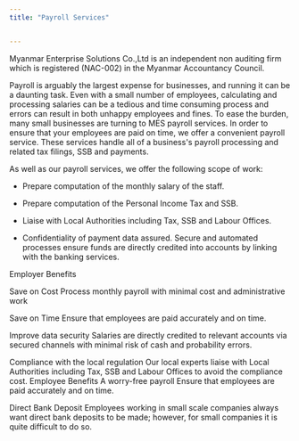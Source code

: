 ```yaml
---
title: "Payroll Services"


---
```


Myanmar Enterprise Solutions Co.,Ltd is an independent non auditing firm which is registered (NAC-002) in the Myanmar Accountancy Council. 

Payroll is arguably the largest expense for businesses, and running it can be a daunting task. Even with a small number of employees, calculating and processing salaries can be a tedious and time consuming process and errors can result in both unhappy employees and fines. To ease the burden, many small businesses are turning to MES payroll services. In order to ensure that your employees are paid on time, we offer a convenient payroll service. These services handle all of a business's payroll processing and related tax filings, SSB and payments. 

As well as our payroll services, we offer the following scope of work:

-	 Prepare computation of the monthly salary of the staff.

-	 Prepare computation of the Personal Income Tax and SSB.

-	Liaise with Local Authorities including Tax, SSB and Labour Offices.

-	Confidentiality of payment data assured. Secure and automated processes  ensure funds are directly credited into accounts by linking with the banking services. 


Employer Benefits

Save on Cost
Process monthly payroll with minimal cost and administrative work

Save on Time
Ensure that employees are paid accurately and on time.

Improve data security
Salaries are directly credited to relevant accounts via secured channels​ with minimal risk of cash and probability errors. ​

Compliance with the local regulation
Our local experts liaise with Local Authorities including Tax, SSB and Labour Offices to avoid the compliance cost.
Employee Benefits 
A worry-free payroll
Ensure that employees are paid accurately and on time.

Direct Bank Deposit
Employees working in small scale companies always want direct bank deposits to be made; however, for small companies it is quite difficult to do so.

